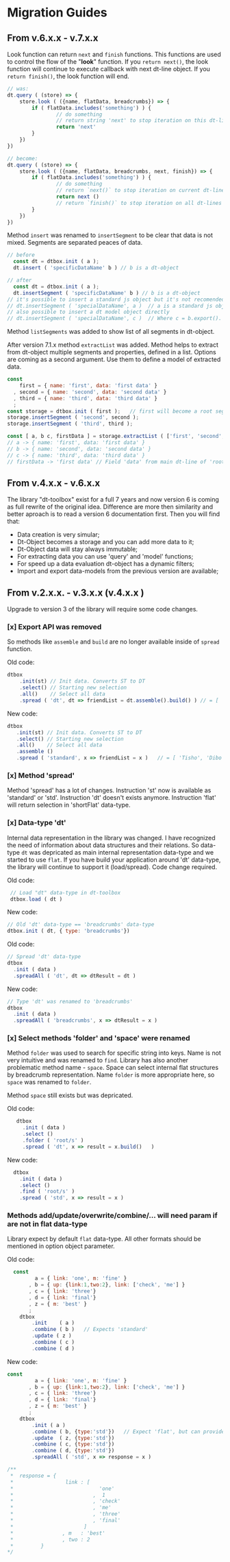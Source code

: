 # Migration Guides

## From v.6.x.x  - v.7.x.x
Look function can return `next` and `finish` functions. This functions are used to control the flow of the "**look**" function. If you `return next()`, the look function will continue to execute callback with next dt-line object. If you `return finish()`, the look function will end. 


```js
// was:
dt.query ( (store) => {
    store.look ( ({name, flatData, breadcrumbs}) => {
        if ( flatData.includes('something') ) {
                // do something
                // return string 'next' to stop iteration on this dt-line
                return 'next'
        }
    })
})

// become:
dt.query ( (store) => {
    store.look ( ({name, flatData, breadcrumbs, next, finish}) => {
        if ( flatData.includes('something') ) {
                // do something
                // return `next()` to stop iteration on current dt-line
                return next ()
                // return `finish()` to stop iteration on all dt-lines (it's a new option)
        }
    })
})

```

Method `insert` was renamed to `insertSegment` to be clear that data is not mixed. Segments are separated peaces of data.

```js 
// before
  const dt = dtbox.init ( a );
  dt.insert ( 'specificDataName' b ) // b is a dt-object

// after
  const dt = dtbox.init ( a );
  dt.insertSegment ( 'specificDataName' b ) // b is a dt-object
// it's possible to insert a standard js object but it's not recomended
// dt.insertSegment ( 'specialDataName', a )  // a is a standard js object
// also possible to insert a dt model object directly
// dt.insertSegment ( 'specialDataName', c )  // Where c = b.export(). A dt model object. 
```

Method `listSegments` was added to show list of all segments in dt-object.

After version 7.1.x method `extractList` was added. Method helps to extract from dt-object multiple segments and properties, defined in a list. Options are coming as a second argument. Use them to define a model of extracted data.

```js
const 
    first = { name: 'first', data: 'first data' }
  , second = { name: 'second', data: 'second data' }
  , third = { name: 'third', data: 'third data' }
  ;
const storage = dtbox.init ( first );   // first will become a root segment
storage.insertSegment ( 'second', second );
storage.insertSegment ( 'third', third );

const [ a, b c, firstData ] = storage.extractList ( ['first', 'second', 'third', 'data' ], { type: 'std' } ));
// a -> { name: 'first', data: 'first data' }
// b -> { name: 'second', data: 'second data' }
// c -> { name: 'third', data: 'third data' }
// firstData -> 'first data' // Field 'data' from main dt-line of 'root' segment.
```

## From v.4.x.x  - v.6.x.x

The library "dt-toolbox" exist for a full 7 years and now version 6 is coming as full rewrite of the original idea. Difference are more then similarity and better aproach is to read a version 6 documentation first. Then you will find that:

 - Data creation is very simular;
 - Dt-Object becomes a storage and you can add more data to it;
 - Dt-Object data will stay always immutable;
 - For extracting data you can use 'query' and 'model' functions;
 - For speed up a data evaluation dt-object has a dynamic filters;
 - Import and export data-models from the previous version are available;



## From v.2.x.x. - v.3.x.x (v.4.x.x )

Upgrade to version 3 of the library will require some code changes. 





### [x] Export API was removed
So methods like `assemble` and `build` are no longer available inside of `spread` function.

Old code:
```js
dtbox
    .init(st) // Init data. Converts ST to DT
    .select() // Starting new selection
    .all()    // Select all data
    .spread ( 'dt', dt => friendList = dt.assemble().build() ) // = [ 'Tisho', 'Dibo', 'Ivo', 'Vasil' ]
```

 New code:
 ```js
 dtbox
    .init(st) // Init data. Converts ST to DT
    .select() // Starting new selection
    .all()    // Select all data
    .assemble ()
    .spread ( 'standard', x => friendList = x )   // = [ 'Tisho', 'Dibo', 'Ivo', 'Vasil' ]
```





### [x] Method 'spread'
Method 'spread' has a lot of changes. Instruction 'st' now is available as 'standard' or 'std'. Instruction 'dt' doesn't exists anymore. Instruction 'flat' will return selection in 'shortFlat' data-type.





### [x] Data-type 'dt'
Internal data representation in the library was changed. I have recognized the need of information about data structures and their relations. So data-type `dt` was depricated as main internal representation data-type and we started to use `flat`. If you have build your application around 'dt' data-type, the library will continue to support it (load/spread). Code change required.

Old code:
```js
 // Load "dt" data-type in dt-toolbox
 dtbox.load ( dt )
```

New code:
```js
// Old 'dt' data-type == 'breadcrumbs' data-type
dtbox.init ( dt, { type: 'breadcrumbs'})
```

Old code:
```js
// Spread 'dt' data-type
dtbox
  .init ( data )
  .spreadAll ( 'dt', dt => dtResult = dt )
```

New code:
```js
// Type 'dt' was renamed to 'breadcrumbs'
dtbox
  .init ( data )
  .spreadAll ( 'breadcrumbs', x => dtResult = x )
```





### [x] Select methods 'folder' and 'space' were renamed
Method `folder` was used to search for specific string into keys. Name is not very intuitive and was renamed to `find`. Library has also another problematic method name - `space`. Space can select internal flat structures by breadcrumb representation. Name `folder` is more appropriate here, so `space` was renamed to `folder`. 

 Method `space` still exists but was depricated.


 Old code:
 ```js
    dtbox
      .init ( data )
      .select ()
      .folder ( 'root/s' )
      .spread ( 'dt', x => result = x.build()   )
 ```



 New code:
 ```js
   dtbox
     .init ( data )
     .select ()
     .find ( 'root/s' )
     .spread ( 'std', x => result = x )
 ```





### Methods add/update/overwrite/combine/... will need param if are not in flat data-type
Library expect by default `flat` data-type. All other formats should be mentioned in option object parameter.

Old code:
```js
  const
         a = { link: 'one', m: 'fine' }
       , b = { up: {link:1,two:2}, link: ['check', 'me'] }
       , c = { link: 'three'}
       , d = { link: 'final'}
       , z = { m: 'best' }
       ;
    dtbox
        .init    ( a )  
        .combine ( b )   // Expects 'standard'
        .update ( z )
        .combine ( c )
        .combine ( d )
```


New code:
```js
const
         a = { link: 'one', m: 'fine' }
       , b = { up: {link:1,two:2}, link: ['check', 'me'] }
       , c = { link: 'three'}
       , d = { link: 'final'}
       , z = { m: 'best' }
       ;
    dtbox
        .init ( a )
        .combine ( b, {type:'std'})   // Expect 'flat', but can provide other data-types like 'standard'(std)
        .update  ( z, {type:'std'})
        .combine ( c, {type:'std'})
        .combine ( d, {type:'std'})
        .spreadAll ( 'std', x => response = x )

/**
 *  response = {
 *                 link : [
 *                            'one'
 *                          ,  1
 *                          , 'check'
 *                          , 'me'
 *                          , 'three'
 *                          , 'final'
 *                       ]
 *                , m   : 'best'
 *                , two : 2
 *         }
*/

```